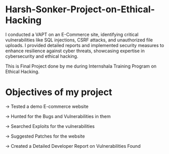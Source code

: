 # Harsh-Sonker-Project-on-Ethical-Hacking
I conducted a VAPT on an E-Commerce site, identifying critical vulnerabilities like SQL injections, CSRF attacks, and unauthorized file uploads. I provided detailed reports and implemented security measures to enhance resilience against cyber threats, showcasing expertise in cybersecurity and ethical hacking.

This is Final Project done by me during Internshala Training Program on Ethical Hacking.
# Objectives of my project

 -> Tested a demo E-commerce website
 
 -> Hunted for the Bugs and Vulnerabilities in them
 
 -> Searched Exploits for the vulnerabilities
 
 -> Suggested Patches for the website
 
 -> Created a Detailed Developer Report on Vulnerabilities Found
